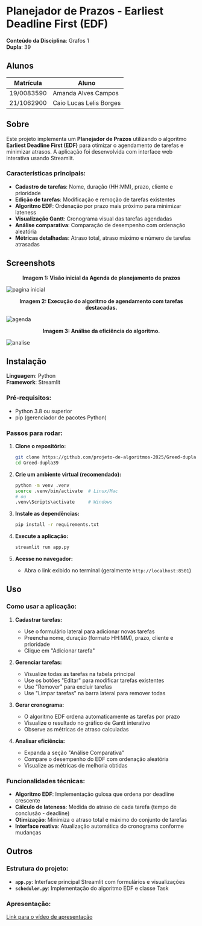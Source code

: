 # Planejador de Prazos - Earliest Deadline First (EDF)

**Conteúdo da Disciplina**: Grafos 1<br>
**Dupla**: 39

## Alunos

| Matrícula    | Aluno |
| -- | -- |
| 19/0083590    | Amanda Alves Campos |
| 21/1062900    | Caio Lucas Lelis Borges |

## Sobre 

Este projeto implementa um **Planejador de Prazos** utilizando o algoritmo **Earliest Deadline First (EDF)** para otimizar o agendamento de tarefas e minimizar atrasos. A aplicação foi desenvolvida com interface web interativa usando Streamlit.

### Características principais:
- **Cadastro de tarefas**: Nome, duração (HH:MM), prazo, cliente e prioridade
- **Edição de tarefas**: Modificação e remoção de tarefas existentes
- **Algoritmo EDF**: Ordenação por prazo mais próximo para minimizar lateness
- **Visualização Gantt**: Cronograma visual das tarefas agendadas
- **Análise comparativa**: Comparação de desempenho com ordenação aleatória
- **Métricas detalhadas**: Atraso total, atraso máximo e número de tarefas atrasadas

## Screenshots

<p align="center"><b>Imagem 1: Visão inicial da Agenda de planejamento de prazos</b></p>

![pagina inicial](../assets/pagina-inicial.png)

<p align="center"><b>Imagem 2: Execução do algoritmo de agendamento com tarefas destacadas.</b></p>

![agenda](../assets/agenda.png)

<p align="center"><b>Imagem 3: Análise da eficiência do algoritmo.</b></p>

![analise](../assets/analise.png)

## Instalação 
**Linguagem**: Python<br>
**Framework**: Streamlit<br>

### Pré-requisitos:
- Python 3.8 ou superior
- pip (gerenciador de pacotes Python)

### Passos para rodar:

1. **Clone o repositório:**
   ```bash
   git clone https://github.com/projeto-de-algoritmos-2025/Greed-dupla39.git
   cd Greed-dupla39
   ```

2. **Crie um ambiente virtual (recomendado):**
   ```bash
   python -m venv .venv
   source .venv/bin/activate  # Linux/Mac
   # ou
   .venv\Scripts\activate     # Windows
   ```

3. **Instale as dependências:**
   ```bash
   pip install -r requirements.txt
   ```

4. **Execute a aplicação:**
   ```bash
   streamlit run app.py
   ```

5. **Acesse no navegador:**
   - Abra o link exibido no terminal (geralmente `http://localhost:8501`)


## Uso 

### Como usar a aplicação:

1. **Cadastrar tarefas:**
   - Use o formulário lateral para adicionar novas tarefas
   - Preencha nome, duração (formato HH:MM), prazo, cliente e prioridade
   - Clique em "Adicionar tarefa"

2. **Gerenciar tarefas:**
   - Visualize todas as tarefas na tabela principal
   - Use os botões "Editar" para modificar tarefas existentes
   - Use "Remover" para excluir tarefas
   - Use "Limpar tarefas" na barra lateral para remover todas

3. **Gerar cronograma:**
   - O algoritmo EDF ordena automaticamente as tarefas por prazo
   - Visualize o resultado no gráfico de Gantt interativo
   - Observe as métricas de atraso calculadas

4. **Analisar eficiência:**
   - Expanda a seção "Análise Comparativa"
   - Compare o desempenho do EDF com ordenação aleatória
   - Visualize as métricas de melhoria obtidas

### Funcionalidades técnicas:

- **Algoritmo EDF**: Implementação gulosa que ordena por deadline crescente
- **Cálculo de lateness**: Medida do atraso de cada tarefa (tempo de conclusão - deadline)
- **Otimização**: Minimiza o atraso total e máximo do conjunto de tarefas
- **Interface reativa**: Atualização automática do cronograma conforme mudanças

## Outros 

### Estrutura do projeto:
- **`app.py`**: Interface principal Streamlit com formulários e visualizações
- **`scheduler.py`**: Implementação do algoritmo EDF e classe Task

### Apresentação:
[Link para o vídeo de apresentação]()

